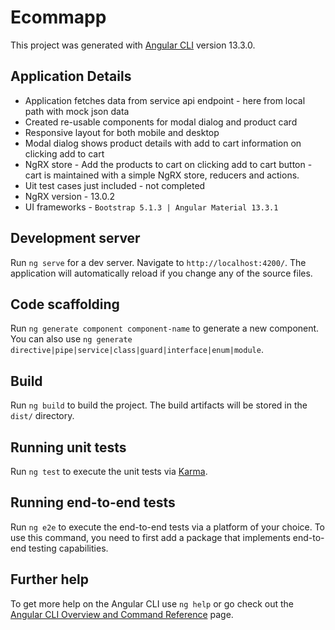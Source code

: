 # Ecommapp

This project was generated with [Angular CLI](https://github.com/angular/angular-cli) version 13.3.0.

## Application Details

- Application fetches data from service api endpoint - here from local path with mock json data
- Created re-usable components for modal dialog and product card
- Responsive layout for both mobile and desktop
- Modal dialog shows product details with add to cart information on clicking add to cart
- NgRX store - Add the products to cart on clicking add to cart button - cart is maintained with a simple NgRX store, reducers and actions.
- Uit test cases just included - not completed
- NgRX version - 13.0.2
- UI frameworks - `Bootstrap 5.1.3 | Angular Material 13.3.1`

## Development server

Run `ng serve` for a dev server. Navigate to `http://localhost:4200/`. The application will automatically reload if you change any of the source files.

## Code scaffolding

Run `ng generate component component-name` to generate a new component. You can also use `ng generate directive|pipe|service|class|guard|interface|enum|module`.

## Build

Run `ng build` to build the project. The build artifacts will be stored in the `dist/` directory.

## Running unit tests

Run `ng test` to execute the unit tests via [Karma](https://karma-runner.github.io).

## Running end-to-end tests

Run `ng e2e` to execute the end-to-end tests via a platform of your choice. To use this command, you need to first add a package that implements end-to-end testing capabilities.

## Further help

To get more help on the Angular CLI use `ng help` or go check out the [Angular CLI Overview and Command Reference](https://angular.io/cli) page.
